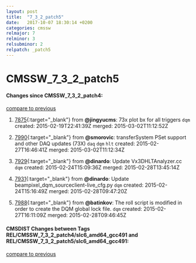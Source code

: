 ```yaml
---
layout: post
title:  "7_3_2_patch5"
date:   2017-10-07 18:30:14 +0200
categories: cmssw
relmajor: 7
relminor: 3
relsubminor: 2
relpatch: _patch5
---
```


# CMSSW_7_3_2_patch5
#### Changes since CMSSW_7_3_2_patch4:

[compare to previous](https://github.com/cms-sw/cmssw/compare/CMSSW_7_3_2_patch4...CMSSW_7_3_2_patch5)



1. [7875](http://github.com/cms-sw/cmssw/pull/7875){:target="_blank"}  from **@jingyucms**:  73x plot bx for all triggers `dqm`  created: 2015-02-19T22:41:39Z merged: 2015-03-02T11:12:52Z

1. [7990](http://github.com/cms-sw/cmssw/pull/7990){:target="_blank"}  from **@smorovic**: transferSystem PSet support and other DAQ updates (73X) `daq`  `dqm`  `hlt`  created: 2015-02-27T16:46:41Z merged: 2015-03-02T11:12:34Z

1. [7929](http://github.com/cms-sw/cmssw/pull/7929){:target="_blank"}  from **@dinardo**: Update Vx3DHLTAnalyzer.cc `dqm`  created: 2015-02-24T15:09:36Z merged: 2015-02-28T13:45:14Z

1. [7931](http://github.com/cms-sw/cmssw/pull/7931){:target="_blank"}  from **@dinardo**: Update beampixel_dqm_sourceclient-live_cfg.py `dqm`  created: 2015-02-24T15:16:49Z merged: 2015-02-28T09:47:20Z

1. [7988](http://github.com/cms-sw/cmssw/pull/7988){:target="_blank"}  from **@batinkov**: The roll script is modified in order to create the DQM global lock file. `dqm`  created: 2015-02-27T16:11:09Z merged: 2015-02-28T09:46:45Z

#### CMSDIST Changes between Tags REL/CMSSW_7_3_2_patch4/slc6_amd64_gcc491 and REL/CMSSW_7_3_2_patch5/slc6_amd64_gcc491:

[compare to previous](https://github.com/cms-sw/cmsdist/compare/REL/CMSSW_7_3_2_patch4/slc6_amd64_gcc491...REL/CMSSW_7_3_2_patch5/slc6_amd64_gcc491)



